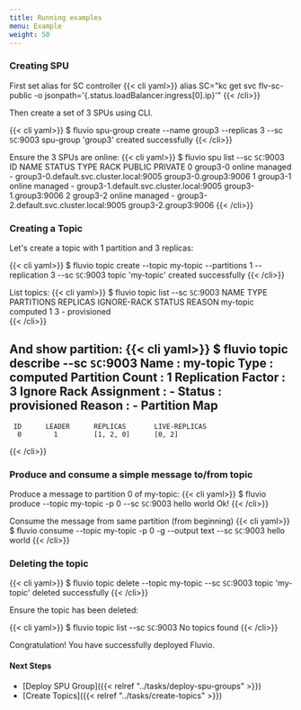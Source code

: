 ```yaml
---
title: Running examples
menu: Example
weight: 50
---
```


### Creating SPU

First set alias for SC controller
{{< cli yaml>}}
alias SC="kc get svc flv-sc-public -o jsonpath='{.status.loadBalancer.ingress[0].ip}'"
{{< /cli>}}

Then create a set of 3 SPUs using CLI.

{{< cli yaml>}}
$ fluvio spu-group create --name group3 --replicas 3 --sc `SC`:9003
spu-group 'group3' created successfully
{{< /cli>}}

Ensure the 3 SPUs are online:
{{< cli yaml>}}
$ fluvio spu list  --sc `SC`:9003
ID  NAME      STATUS  TYPE     RACK  PUBLIC                                   PRIVATE 
  0  group3-0  online  managed   -    group3-0.default.svc.cluster.local:9005  group3-0.group3:9006 
  1  group3-1  online  managed   -    group3-1.default.svc.cluster.local:9005  group3-1.group3:9006 
  2  group3-2  online  managed   -    group3-2.default.svc.cluster.local:9005  group3-2.group3:9006 
{{< /cli>}}

### Creating a Topic

Let's create a topic with 1 partition and 3 replicas:

{{< cli yaml>}}
$ fluvio topic create --topic my-topic --partitions 1 --replication 3  --sc `SC`:9003
topic 'my-topic' created successfully
{{< /cli>}}

List topics:
{{< cli yaml>}}
$ fluvio topic list  --sc `SC`:9003
 NAME       TYPE      PARTITIONS  REPLICAS  IGNORE-RACK  STATUS       REASON 
 my-topic  computed      1          3           -       provisioned   
{{< /cli>}}

And show partition:
{{< cli yaml>}}
$ fluvio topic describe --sc `SC`:9003
 Name                    :  my-topic 
 Type                    :  computed 
 Partition Count         :  1 
 Replication Factor      :  3 
 Ignore Rack Assignment  :  - 
 Status                  :  provisioned 
 Reason                  :  - 
 Partition Map               
 -----------------           
     ID      LEADER      REPLICAS       LIVE-REPLICAS 
      0        1         [1, 2, 0]      [0, 2] 
{{< /cli>}}


### Produce and consume a simple message to/from topic

Produce a message to partition 0 of my-topic:
{{< cli yaml>}}
$ fluvio produce --topic my-topic -p 0  --sc `SC`:9003 
hello world
Ok!
{{< /cli>}}

Consume the message from same partition (from beginning)
{{< cli yaml>}}
$ fluvio consume  --topic my-topic -p 0 -g --output text --sc `SC`:9003 
hello world
{{< /cli>}}

### Deleting the topic

{{< cli yaml>}}
$ fluvio topic delete  --topic my-topic  --sc `SC`:9003
topic 'my-topic' deleted successfully
{{< /cli>}}

Ensure the topic has been deleted:

{{< cli yaml>}}
$ fluvio topic list  --sc `SC`:9003
No topics found
{{< /cli>}}

Congratulation! You have successfully deployed Fluvio.

#### Next Steps
* [Deploy SPU Group]({{< relref "../tasks/deploy-spu-groups" >}})
* [Create Topics]({{< relref "../tasks/create-topics" >}})
